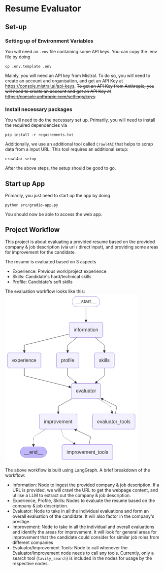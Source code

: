 # Resume Evaluator

## Set-up

### Setting up of Environment Variables

You will need an `.env` file containing some API keys. You can copy the .env file by doing

```
cp .env.template .env
```

Mainly, you will need an API key from Mistral. To do so, you will need to create an account and organisation, and get an API Key at https://console.mistral.ai/api-keys.
~~To get an API Key from Anthropic, you will need to create an account and get an API Key at https://console.anthropic.com/settings/keys.~~

### Install necessary packages

You will need to do the necessary set up. Primarily, you will need to install the required dependencies via

```
pip install -r requirements.txt
```

Additionally, we use an additional tool called `Crawl4AI` that helps to scrap data from a input URL. This tool requires an additional setup:

```
crawl4ai-setup
```

After the above steps, the setup should be good to go.

## Start up App

Primarily, you just need to start up the app by doing

```
python src/gradio-app.py
```

You should now be able to access the web app.

## Project Workflow

This project is about evaluating a provided resume based on the provided company & job description (via url / direct input), and providing some areas for improvement for the candidate.

The resume is evaluated based on 3 aspects

- Experience: Previous work/project experience
- Skills: Candidate's hard/technical skills
- Profile: Candidate's soft skills

The evaluation workflow looks like this:
![](assets/workflow.png)

The above workflow is built using LangGraph. A brief breakdown of the workflow:

- Information: Node to ingest the provided company & job description. If a URL is provided, we will crawl the URL to get the webpage content, and utilise a LLM to extract out the company & job description.
- Experience, Profile, Skills: Nodes to evaluate the resume based on the company & job description.
- Evaluator: Node to take in all the individual evaluations and form an overall evaluation of the candidate. It will also factor in the company's prestige.
- Improvement: Node to take in all the individual and overall evaluations and identify the areas for improvement. It will look for general areas for improvement that the candidate could consider for similar job roles from different companies
- Evaluator/Improvement Tools: Node to call whenever the Evaluator/Improvement node needs to call any tools. Currently, only a search tool (`tavily_search`) is included in the nodes for usage by the respective nodes.

